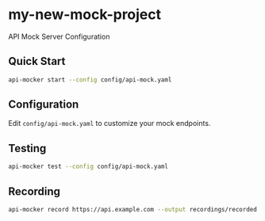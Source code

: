 # my-new-mock-project

API Mock Server Configuration

## Quick Start

```bash
api-mocker start --config config/api-mock.yaml
```

## Configuration

Edit `config/api-mock.yaml` to customize your mock endpoints.

## Testing

```bash
api-mocker test --config config/api-mock.yaml
```

## Recording

```bash
api-mocker record https://api.example.com --output recordings/recorded.json
```
